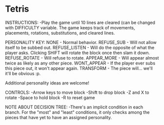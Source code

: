 # Tetris

INSTRUCTIONS:
-Play the game until 10 lines are cleared (can be changed with DIFFICULTY variable. The game keeps track of movements, placements, rotations, substitutions, and cleared lines.

PERSONALITY KEY:
NONE - Normal behavior.
REFUSE_SUB - Will not allow itself to be subbed out.
REFUSE_LISTEN - Will do the opposite of what the player asks. Clicking SHIFT will rotate the block once then slam it down.
REFUSE_ROTATE - Will refuse to rotate.
APPEAR_MORE - Will appear almost twice as likely as any other piece.
WONT_APPEAR - If the player ever subs this piece out, it won't appear again.
TRANSFORM - The piece will... we'll it'll be obvious :p.

Additional personality ideas are welcome!

CONTROLS:
-Arrow keys to move block
-Shift to drop block
-Z and X to rotate
-Space to hold block
-R to reset game

NOTE ABOUT DECISION TREE:
-There's an implicit condition in each branch. For the "most" and "least" conditions, it only checks among the pieces that have yet to have an assigned personality.